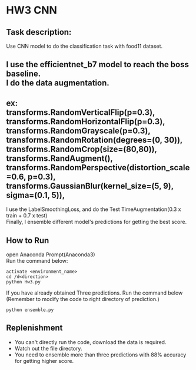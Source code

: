 # HW3 CNN 
## Task description:
Use CNN model to do the classification task with food11 dataset.

I use the efficientnet_b7 model to reach the boss baseline.<br>
I do the data augmentation. <br>
---------------------------------------
ex:<br>
transforms.RandomVerticalFlip(p=0.3),<br>
transforms.RandomHorizontalFlip(p=0.3),<br>
transforms.RandomGrayscale(p=0.3),<br>
transforms.RandomRotation(degrees=(0, 30)),<br>
transforms.RandomCrop(size=(80,80)),<br>
transforms.RandAugment(),<br>
transforms.RandomPerspective(distortion_scale=0.6, p=0.3),<br>
transforms.GaussianBlur(kernel_size=(5, 9), sigma=(0.1, 5)),<br>
---------------------------------------
I use the LabelSmoothingLoss, and do the Test TimeAugmentation(0.3 x train + 0.7 x test)<br>
Finally, I ensemble different model's predictions for getting the best score.

## How to Run
open Anaconda Prompt(Anaconda3)<br>
Run the command below:
```
activate <environment_name>
cd /d<direction>
python Hw3.py
```
If you have already obtained Three predictions.
Run the command below<br>
(Remember to modify the code to right directory of prediction.)
```
python ensemble.py
```
## Replenishment
* You can't directly run the code, download the data is required.
* Watch out the file directory.
* You need to ensemble more than three predictions with 88% accuracy for getting higher score.


